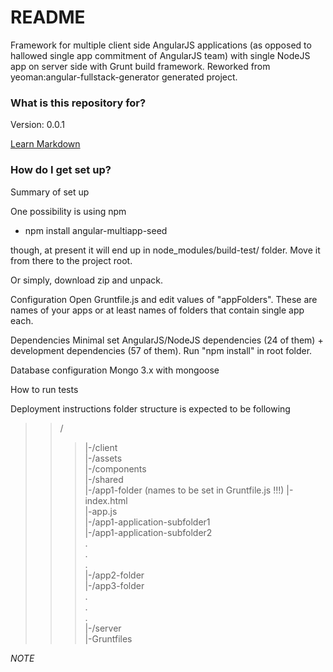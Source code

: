 # README #

Framework for multiple client side AngularJS applications (as opposed to hallowed single app commitment of AngularJS team) with single NodeJS app on server side with Grunt build framework. Reworked from yeoman:angular-fullstack-generator generated project.

### What is this repository for? ###

 Version: 0.0.1

 [Learn Markdown](https://bitbucket.org/tutorials/markdowndemo)

### How do I get set up? ###

Summary of set up

One possibility is using npm
- npm install angular-multiapp-seed

though, at present it will end up in node_modules/build-test/ folder. Move it from there to the project root.

Or simply, download zip and unpack.

Configuration
Open Gruntfile.js and edit values of "appFolders". These are names of your apps or at least names of folders that contain single app each.

Dependencies
Minimal set AngularJS/NodeJS dependencies (24 of them) + development dependencies (57 of them). Run "npm install" in root folder.

 Database configuration
Mongo 3.x with mongoose

 How to run tests

 Deployment instructions
  folder structure is expected to be following
>>    /                                                     
>>>    |-/client                                             
>>>    |-/assets                                           
>>>    |-/components                                       
>>>    |-/shared                                           
>>>    |-/app1-folder (names to be set in Gruntfile.js !!!)
>>>      |-index.html                                      
>>>      |-app.js                                          
>>>      |-/app1-application-subfolder1                    
>>>      |-/app1-application-subfolder2                    
           .                                              
           .                                              
           .                                              
      |-/app2-folder                                      
      |-/app3-folder                                      
        .                                                 
        .                                                 
        .                                                 
    |-/server                                             
    |-Gruntfiles                                          

  *NOTE*